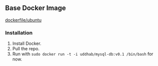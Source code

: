 ## Base Docker Image ##

[dockerfile/ubuntu][1]

### Installation ###

 1. Install Docker.
 2. Pull the repo.
 3. Run with `sudo docker run -t -i uddhab/mysql-db:v0.1 /bin/bash` for now.

  [1]: http://dockerfile.github.io/#/ubuntu
